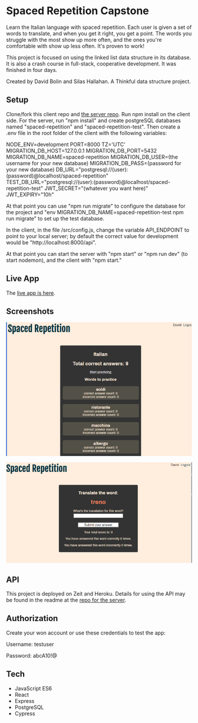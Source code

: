 # Spaced Repetition Capstone

Learn the Italian language with spaced repetition. Each user is given a set of words to translate, and when you get it 
right, you get a point. The words you struggle with the most show up more often, and the ones you're comfortable with
show up less often. It's proven to work!

This project is focused on using the linked list data structure in its database. It is also a crash course in full-stack,
cooperative development. It was finished in four days.

Created by David Bolin and Silas Hallahan.
A Thinkful data structure project.

## Setup

Clone/fork this client repo and [the server repo](https://github.com/thinkful-ei-bee/David-Silas-Spaced-Rep-API). Run npm install on the client side. For the server, run "npm install" and create postgreSQL databases named "spaced-repetition" and "spaced-repetition-test". Then create a .env file in the root folder of the client with the following variables:

NODE_ENV=development
PORT=8000
TZ='UTC'
MIGRATION_DB_HOST=127.0.0.1
MIGRATION_DB_PORT=5432
MIGRATION_DB_NAME=spaced-repetition
MIGRATION_DB_USER=(the username for your new database)
MIGRATION_DB_PASS=(password for your new database)
DB_URL="postgresql://(user):(password)@localhost/spaced-repetition"
TEST_DB_URL="postgresql://(user):(password)@localhost/spaced-repetition-test"
JWT_SECRET="(whatever you want here)"
JWT_EXPIRY="10h"

At that point you can use "npm run migrate" to configure the database for the project and "env MIGRATION_DB_NAME=spaced-repetition-test npm run migrate" to set up the test database.

In the client, in the file /src/config.js, change the variable API_ENDPOINT to point to your local server; by default the correct value for development would be "http://localhost:8000/api".

At that point you can start the server with "npm start" or "npm run dev" (to start nodemon), and the client with "npm start."

## Live App

The [live app is here](https://ds-spaced-repetition.now.sh). 

## Screenshots

![Dashboard](screenshots/ScreenClip.png)

![Learn a word](screenshots/ScreenClip2.png)


## API

This project is deployed on Zeit and Heroku. Details for using the API may be found in the readme at the [repo for the server]().

## Authorization
Create your won account or use these credentials to test the app:

Username: testuser

Password: abcA10!@

## Tech

* JavaScript ES6
* React
* Express
* PostgreSQL
* Cypress
